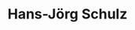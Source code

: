 ---
layout: team-member
first_name: Hans-Jörg
last_name: Schulz
title: "Hans-Jörg Schulz"
key: schulz
permalink: /persons/schulz/
role: alumniOld
email: contact@hjschulz.net
image: /assets/images/team/schulz.png
organization: University of Rostock
position:
website: http://www.informatik.uni-rostock.de/~hs162/
---